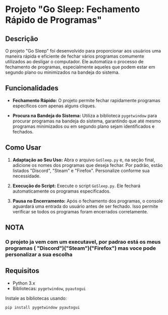 # Projeto "Go Sleep: Fechamento Rápido de Programas"

## Descrição

O projeto "Go Sleep" foi desenvolvido para proporcionar aos usuários uma maneira rápida e eficiente de fechar vários programas comumente utilizados ao desligar o computador. Ele automatiza o processo de fechamento de programas, especialmente aqueles que podem estar em segundo plano ou minimizados na bandeja do sistema.

## Funcionalidades

- **Fechamento Rápido:** O projeto permite fechar rapidamente programas específicos com apenas alguns cliques.

- **Procura na Bandeja do Sistema:** Utiliza a biblioteca `pygetwindow` para procurar programas na bandeja do sistema, garantindo que até mesmo programas minimizados ou em segundo plano sejam identificados e fechados.

## Como Usar

1. **Adaptação ao Seu Uso:** Abra o arquivo `GoSleep.py` e, na seção final, adicione os nomes dos programas que deseja fechar. Por padrão, estão listados "Discord", "Steam" e "Firefox". Personalize conforme sua necessidade.

2. **Execução do Script:** Execute o script `GoSleep.py`. Ele fechará automaticamente os programas especificados.

3. **Pausa no Encerramento:** Após o fechamento dos programas, o console aguardará uma entrada do usuário antes de ser fechado. Isso permite verificar se todos os programas foram encerrados corretamente.

## NOTA

### O projeto ja vem com um executavel, por padrao está os meus programas ( "Discord")("Steam")("Firefox") mas voce pode personalizar a sua escolha

## Requisitos

- Python 3.x
- Bibliotecas: `pygetwindow`, `pyautogui`

Instale as bibliotecas usando:

```bash
pip install pygetwindow pyautogui
